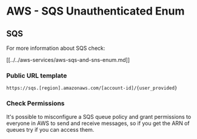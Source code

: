 # AWS - SQS Unauthenticated Enum

## SQS

For more information about SQS check:

[[../../aws-services/aws-sqs-and-sns-enum.md]]

### Public URL template

```
https://sqs.[region].amazonaws.com/[account-id]/{user_provided}
```

### Check Permissions

It's possible to misconfigure a SQS queue policy and grant permissions to everyone in AWS to send and receive messages, so if you get the ARN of queues try if you can access them.

